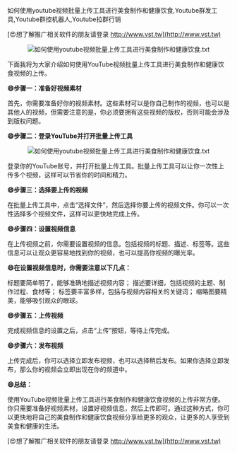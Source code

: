 如何使用youtube视频批量上传工具进行美食制作和健康饮食,Youtube群发工具,Youtube群控机器人,Youtube拉群行销

[😍想了解推广相关软件的朋友请登录 http://www.vst.tw](http://www.vst.tw)

 <center><img src="https://vst.tw/MP4/tuiguang/png/6.png" alt="如何使用youtube视频批量上传工具进行美食制作和健康饮食.txt"></center>

下面我将为大家介绍如何使用YouTube视频批量上传工具进行美食制作和健康饮食视频的上传。

**😄步骤一：准备好视频素材**

首先，你需要准备好你的视频素材。这些素材可以是你自己制作的视频，也可以是其他人的视频，但需要注意的是，你必须要拥有这些视频的版权，否则可能会涉及到版权问题。

**😄步骤二：登录YouTube并打开批量上传工具**

 <center><img src="https://vst.tw/MP4/tuiguang/png/7.png" alt="如何使用youtube视频批量上传工具进行美食制作和健康饮食.txt"></center>

登录你的YouTube账号，并打开批量上传工具。批量上传工具可以让你一次性上传多个视频，这样可以节省你的时间和精力。

**😄步骤三：选择要上传的视频**

在批量上传工具中，点击“选择文件”，然后选择你要上传的视频文件。你可以一次性选择多个视频文件，这样可以更快地完成上传。

**😄步骤四：设置视频信息**

在上传视频之前，你需要设置视频的信息。包括视频的标题、描述、标签等。这些信息可以让观众更容易地找到你的视频，也可以提高你视频的曝光率。

**😄在设置视频信息时，你需要注意以下几点：**

标题要简单明了，能够准确地描述视频内容；
描述要详细，包括视频的主题、制作过程、食材等；
标签要丰富多样，包括与视频内容相关的关键词；
缩略图要精美，能够吸引观众的眼球。

**😄步骤五：上传视频**

完成视频信息的设置之后，点击“上传”按钮，等待上传完成。

**😄步骤六：发布视频**

上传完成后，你可以选择立即发布视频，也可以选择稍后发布。如果你选择立即发布，那么你的视频会立即出现在你的频道中。

**😄总结：**

使用YouTube视频批量上传工具进行美食制作和健康饮食视频的上传非常方便。你只需要准备好视频素材，设置好视频信息，然后上传即可。通过这种方式，你可以更快地将自己的美食制作和健康饮食视频分享给更多的观众，让更多的人享受到美食和健康的生活。

[😍想了解推广相关软件的朋友请登录 http://www.vst.tw](http://www.vst.tw)



